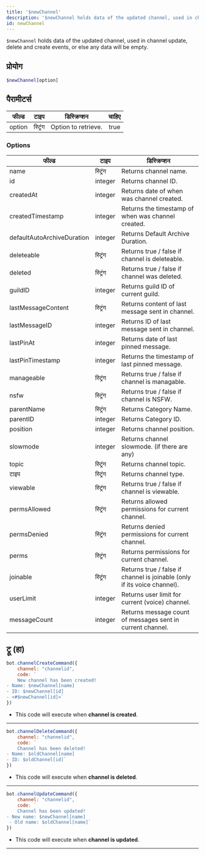```yaml
---
title: '$newChannel'
description: '$newChannel holds data of the updated channel, used in channel update, delete and create events, or else any data will be empty.'
id: newChannel
---
```


`$newChannel` holds data of the updated channel, used in channel update, delete and create events, or else any data will be empty.

## प्रोयोग

```php
$newChannel[option]
```

## पैरामीटर्स

| फील्ड  | टाइप     | डिस्क्रिप्शन        | चाहिए |
| ------ | -------- | ------------------- |:-----:|
| option | स्ट्रिंग | Option to retrieve. | true  |


### Options

| फील्ड                      | टाइप     | डिस्क्रिप्शन                                                             |
| -------------------------- | -------- | ------------------------------------------------------------------------ |
| name                       | स्ट्रिंग | Returns channel name.                                                    |
| id                         | integer  | Returns channel ID.                                                      |
| createdAt                  | integer  | Returns date of when was channel created.                                |
| createdTimestamp           | integer  | Returns the timestamp of when was channel created.                       |
| defaultAutoArchiveDuration | integer  | Returns Default Archive Duration.                                        |
| deleteable                 | स्ट्रिंग | Returns true / false if channel is deleteable.                           |
| deleted                    | स्ट्रिंग | Returns true / false if channel was deleted.                             |
| guildID                    | integer  | Returns guild ID of current guild.                                       |
| lastMessageContent         | स्ट्रिंग | Returns content of last message sent in channel.                         |
| lastMessageID              | integer  | Returns ID of last message sent in channel.                              |
| lastPinAt                  | integer  | Returns date of last pinned message.                                     |
| lastPinTimestamp           | integer  | Returns the timestamp of last pinned message.                            |
| manageable                 | स्ट्रिंग | Returns true / false if channel is managable.                            |
| nsfw                       | स्ट्रिंग | Returns true / false if channel is NSFW.                                 |
| parentName                 | स्ट्रिंग | Returns Category Name.                                                   |
| parentID                   | integer  | Returns Category ID.                                                     |
| position                   | integer  | Returns channel position.                                                |
| slowmode                   | integer  | Returns channel slowmode. (if there are any)                             |
| topic                      | स्ट्रिंग | Returns channel topic.                                                   |
| टाइप                       | स्ट्रिंग | Returns channel type.                                                    |
| viewable                   | स्ट्रिंग | Returns true / false if channel is viewable.                             |
| permsAllowed               | स्ट्रिंग | Returns allowed permissions for current channel.                         |
| permsDenied                | स्ट्रिंग | Returns denied permissions for current channel.                          |
| perms                      | स्ट्रिंग | Returns permissions for current channel.                                 |
| joinable                   | स्ट्रिंग | Returns true / false if channel is joinable (only if its voice channel). |
| userLimit                  | integer  | Returns user limit for current (voice) channel.                          |
| messageCount               | integer  | Returns message count of messages sent in current channel.               |

## ट्रू (हा)
```js
bot.channelCreateCommand({
    channel: "channelid",
    code: `
    New channel has been created!
- Name: $newChannel[name]
- ID: $newChannel[id]
- <#$newChannel[id]>`
})
```
- This code will execute when __channel is created__.
---
```js
bot.channelDeleteCommand({
    channel: "channelid",
    code: `
    Channel has been deleted!
- Name: $oldChannel[name]
- ID: $oldChannel[id]`
})
```
- This code will execute when __channel is deleted__.
---
```js
bot.channelUpdateCommand({
    channel: "channelid",
    code: `
    Channel has been updated!
- New name: $newChannel[name]
 - Old name: $oldChannel[name]`
})
```
- This code will execute when __channel is updated__.
---